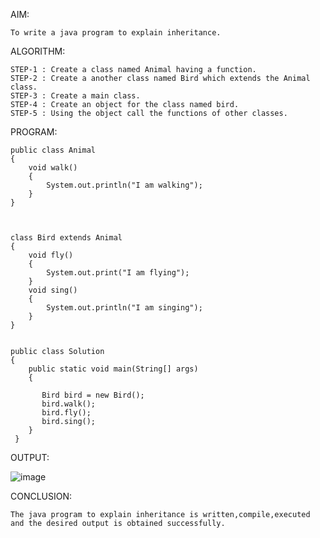 AIM:
	
	To write a java program to explain inheritance.
	
ALGORITHM:

	STEP-1 : Create a class named Animal having a function.
	STEP-2 : Create a another class named Bird which extends the Animal class.
	STEP-3 : Create a main class.
	STEP-4 : Create an object for the class named bird.
	STEP-5 : Using the object call the functions of other classes.
	
PROGRAM:
	
	
	public class Animal
	{
		void walk()
		{
			System.out.println("I am walking");
		}
	}
    
    

	class Bird extends Animal 
	{
		void fly() 
		{
			System.out.print("I am flying");
		}
		void sing()
		{
			System.out.println("I am singing");
		}
	}
	
	
	public class Solution
	{
		public static void main(String[] args)
		{

		   Bird bird = new Bird();
		   bird.walk();
		   bird.fly();
		   bird.sing();
		}
	 }

OUTPUT:

![image](https://github.com/Catty12384/EXPERIMENTS/assets/120629225/a7803208-cea5-4c2d-86d2-9917145ae3d7)

CONCLUSION:

	The java program to explain inheritance is written,compile,executed and the desired output is obtained successfully.

